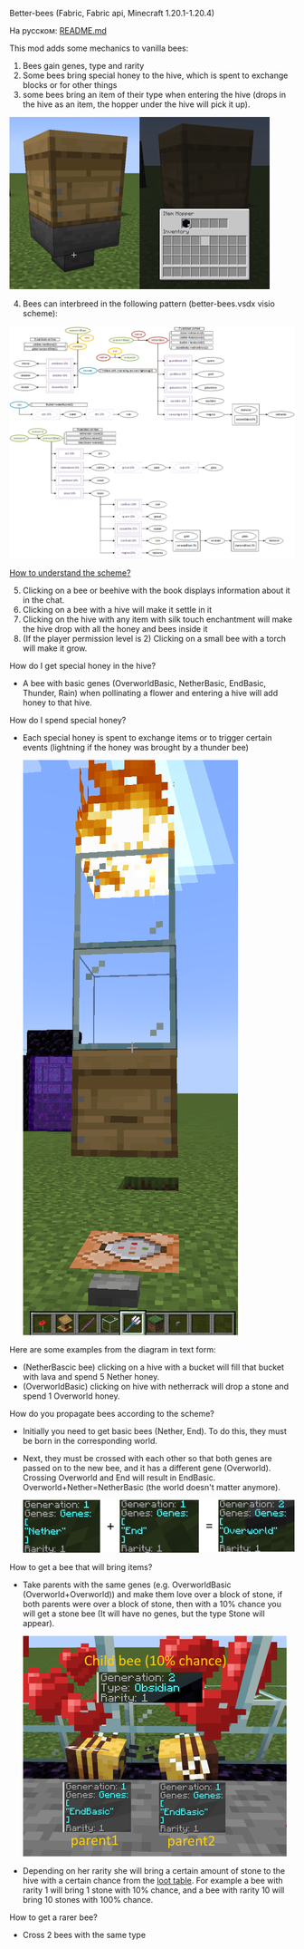 Better-bees (Fabric, Fabric api, Minecraft 1.20.1-1.20.4)

На русском: [README.md](https://github.com/Alexresh/better-bee/blob/master/README_RU.md)

This mod adds some mechanics to vanilla bees:
1. Bees gain genes, type and rarity
2. Some bees bring special honey to the hive, which is spent to exchange blocks or for other things
3. some bees bring an item of their type when entering the hive (drops in the hive as an item, the hopper under the hive will pick it up).
   
  ![Drop example](https://github.com/Alexresh/better-bee/blob/master/images/example2.png?raw=true)

4. Bees can interbreed in the following pattern (better-bees.vsdx visio scheme):
   
  ![Dropping and crossbreeding scheme](https://github.com/Alexresh/better-bee/blob/master/images/scheme.png?raw=true)

[How to understand the scheme?](https://github.com/Alexresh/better-bee/blob/master/images/schemeAddonEn.png?raw=true)

5. Clicking on a bee or beehive with the book displays information about it in the chat.
6. Clicking on a bee with a hive will make it settle in it
7. Clicking on the hive with any item with silk touch enchantment will make the hive drop with all the honey and bees inside it
8. (If the player permission level is 2) Clicking on a small bee with a torch will make it grow.

How do I get special honey in the hive? 
- A bee with basic genes (OverworldBasic, NetherBasic, EndBasic, Thunder, Rain) when pollinating a flower and entering a hive will add honey to that hive.

How do I spend special honey? 
- Each special honey is spent to exchange items or to trigger certain events (lightning if the honey was brought by a thunder bee)

  ![Example of a lightning call](https://github.com/Alexresh/better-bee/blob/master/images/example4.png?raw=true)

Here are some examples from the diagram in text form: 
- (NetherBascic bee) clicking on a hive with a bucket will fill that bucket with lava and spend 5 Nether honey.
- (OverworldBasic) clicking on  hive with netherrack will drop a stone and spend 1 Overworld honey.

How do you propagate bees according to the scheme?
- Initially you need to get basic bees (Nether, End). To do this, they must be born in the corresponding world.
- Next, they must be crossed with each other so that both genes are passed on to the new bee, and it has a different gene (Overworld). Crossing Overworld and End will result in EndBasic. Overworld+Nether=NetherBasic (the world doesn't matter anymore).

  ![How to get an Overworld bee](https://github.com/Alexresh/better-bee/blob/master/images/example.png?raw=true)

How to get a bee that will bring items?
- Take parents with the same genes (e.g. OverworldBasic (Overworld+Overworld)) and make them love over a block of stone, if both parents were over a block of stone, then with a 10% chance you will get a stone bee (It will have no genes, but the type Stone will appear).

  ![Example of obtaining an obsidian bee](https://github.com/Alexresh/better-bee/blob/master/images/example3.png?raw=true)

- Depending on her rarity she will bring a certain amount of stone to the hive with a certain chance from the [loot table](https://github.com/Alexresh/better-bee/blob/master/Loot.md).
For example a bee with rarity 1 will bring 1 stone with 10% chance, and a bee with rarity 10 will bring 10 stones with 100% chance. 

How to get a rarer bee?
- Cross 2 bees with the same type